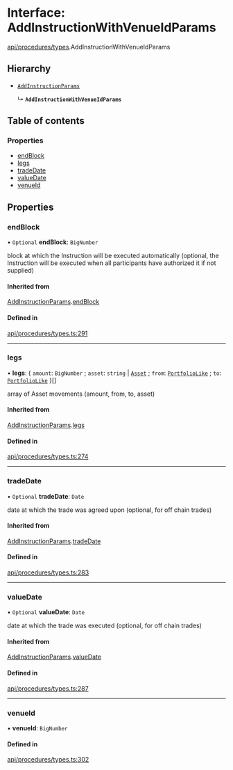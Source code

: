 # Interface: AddInstructionWithVenueIdParams

[api/procedures/types](../wiki/api.procedures.types).AddInstructionWithVenueIdParams

## Hierarchy

- [`AddInstructionParams`](../wiki/api.procedures.types.AddInstructionParams)

  ↳ **`AddInstructionWithVenueIdParams`**

## Table of contents

### Properties

- [endBlock](../wiki/api.procedures.types.AddInstructionWithVenueIdParams#endblock)
- [legs](../wiki/api.procedures.types.AddInstructionWithVenueIdParams#legs)
- [tradeDate](../wiki/api.procedures.types.AddInstructionWithVenueIdParams#tradedate)
- [valueDate](../wiki/api.procedures.types.AddInstructionWithVenueIdParams#valuedate)
- [venueId](../wiki/api.procedures.types.AddInstructionWithVenueIdParams#venueid)

## Properties

### endBlock

• `Optional` **endBlock**: `BigNumber`

block at which the Instruction will be executed automatically (optional, the Instruction will be executed when all participants have authorized it if not supplied)

#### Inherited from

[AddInstructionParams](../wiki/api.procedures.types.AddInstructionParams).[endBlock](../wiki/api.procedures.types.AddInstructionParams#endblock)

#### Defined in

[api/procedures/types.ts:291](https://github.com/PolymathNetwork/polymesh-sdk/blob/c6fe1be3/src/api/procedures/types.ts#L291)

___

### legs

• **legs**: { `amount`: `BigNumber` ; `asset`: `string` \| [`Asset`](../wiki/api.entities.Asset.Asset) ; `from`: [`PortfolioLike`](../wiki/types#portfoliolike) ; `to`: [`PortfolioLike`](../wiki/types#portfoliolike)  }[]

array of Asset movements (amount, from, to, asset)

#### Inherited from

[AddInstructionParams](../wiki/api.procedures.types.AddInstructionParams).[legs](../wiki/api.procedures.types.AddInstructionParams#legs)

#### Defined in

[api/procedures/types.ts:274](https://github.com/PolymathNetwork/polymesh-sdk/blob/c6fe1be3/src/api/procedures/types.ts#L274)

___

### tradeDate

• `Optional` **tradeDate**: `Date`

date at which the trade was agreed upon (optional, for off chain trades)

#### Inherited from

[AddInstructionParams](../wiki/api.procedures.types.AddInstructionParams).[tradeDate](../wiki/api.procedures.types.AddInstructionParams#tradedate)

#### Defined in

[api/procedures/types.ts:283](https://github.com/PolymathNetwork/polymesh-sdk/blob/c6fe1be3/src/api/procedures/types.ts#L283)

___

### valueDate

• `Optional` **valueDate**: `Date`

date at which the trade was executed (optional, for off chain trades)

#### Inherited from

[AddInstructionParams](../wiki/api.procedures.types.AddInstructionParams).[valueDate](../wiki/api.procedures.types.AddInstructionParams#valuedate)

#### Defined in

[api/procedures/types.ts:287](https://github.com/PolymathNetwork/polymesh-sdk/blob/c6fe1be3/src/api/procedures/types.ts#L287)

___

### venueId

• **venueId**: `BigNumber`

#### Defined in

[api/procedures/types.ts:302](https://github.com/PolymathNetwork/polymesh-sdk/blob/c6fe1be3/src/api/procedures/types.ts#L302)
